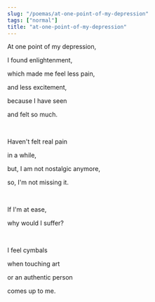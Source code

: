 ```yaml
---
slug: "/poemas/at-one-point-of-my-depression"
tags: ["normal"]
title: "at-one-point-of-my-depression"
---
```

At one point of my depression,

I found enlightenment,

which made me feel less pain,

and less excitement,

because I have seen

and felt so much.

&nbsp;

Haven't felt real pain

in a while,

but, I am not nostalgic anymore,

so, I'm not missing it.

&nbsp;

If I'm at ease,

why would I suffer?

&nbsp;

I feel cymbals

when touching art

or an authentic person

comes up to me.